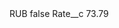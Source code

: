 <?xml version="1.0" encoding="UTF-8"?>
<CustomMetadata xmlns="http://soap.sforce.com/2006/04/metadata" xmlns:xsi="http://www.w3.org/2001/XMLSchema-instance" xmlns:xsd="http://www.w3.org/2001/XMLSchema">
    <label>RUB</label>
    <protected>false</protected>
    <values>
        <field>Rate__c</field>
        <value xsi:type="xsd:double">73.79</value>
    </values>
</CustomMetadata>

